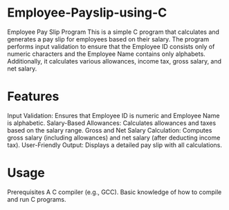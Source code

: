 # Employee-Payslip-using-C
Employee Pay Slip Program
This is a simple C program that calculates and generates a pay slip for employees based on their salary. The program performs input validation to ensure that the Employee ID consists only of numeric characters and the Employee Name contains only alphabets. Additionally, it calculates various allowances, income tax, gross salary, and net salary.

# Features
Input Validation: Ensures that Employee ID is numeric and Employee Name is alphabetic.
Salary-Based Allowances: Calculates allowances and taxes based on the salary range.
Gross and Net Salary Calculation: Computes gross salary (including allowances) and net salary (after deducting income tax).
User-Friendly Output: Displays a detailed pay slip with all calculations.

# Usage
Prerequisites
A C compiler (e.g., GCC).
Basic knowledge of how to compile and run C programs.
